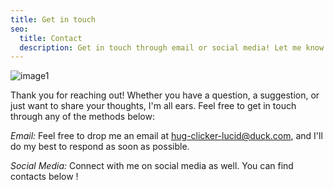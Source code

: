 ```yaml
---
title: Get in touch
seo:
  title: Contact
  description: Get in touch through email or social media! Let me know how I can help.
---
```


![image1](https://github.com/user-attachments/assets/a547cac3-c33f-40b8-bafc-57120a3b6b79)

Thank you for reaching out! Whether you have a question, a suggestion, or just want to share your thoughts, I'm all ears. Feel free to get in touch through any of the methods below:

_Email:_
Feel free to drop me an email at [hug-clicker-lucid@duck.com](mailto:hug-clicker-lucid@duck.com), and I'll do my best to respond as soon as possible.

_Social Media:_
Connect with me on social media as well. You can find contacts below !
